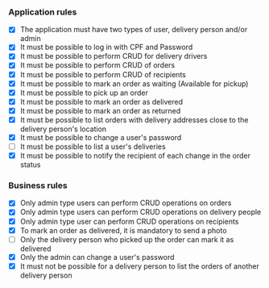### Application rules

- [x] The application must have two types of user, delivery person and/or admin
- [x] It must be possible to log in with CPF and Password
- [x] It must be possible to perform CRUD for delivery drivers
- [x] It must be possible to perform CRUD of orders
- [x] It must be possible to perform CRUD of recipients
- [x] It must be possible to mark an order as waiting (Available for pickup)
- [x] It must be possible to pick up an order
- [x] It must be possible to mark an order as delivered
- [x] It must be possible to mark an order as returned
- [x] It must be possible to list orders with delivery addresses close to the delivery person's location
- [x] It must be possible to change a user's password
- [ ] It must be possible to list a user's deliveries
- [x] It must be possible to notify the recipient of each change in the order status

### Business rules

- [x] Only admin type users can perform CRUD operations on orders
- [x] Only admin type users can perform CRUD operations on delivery people
- [x] Only admin type user can perform CRUD operations on recipients
- [x] To mark an order as delivered, it is mandatory to send a photo
- [ ] Only the delivery person who picked up the order can mark it as delivered
- [x] Only the admin can change a user's password
- [x] It must not be possible for a delivery person to list the orders of another delivery person